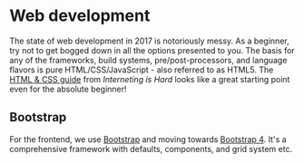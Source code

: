 # Web development

The state of web development in 2017 is notoriously messy. As a beginner, try not to get bogged down in all the options presented to you. The basis for any of the frameworks, build systems, pre/post-processors, and language flavors is pure HTML/CSS/JavaScript - also referred to as HTML5. The [HTML & CSS guide][html-guide] from *Interneting is Hard* looks like a great starting point even for the absolute beginner!

## Bootstrap

For the frontend, we use [Bootstrap][bootstrap] and moving towards [Bootstrap 4][bootstrap-4]. It's a comprehensive framework with defaults, components, and grid system etc.

[bootstrap]: https://getbootstrap.com/
[bootstrap-4]: https://v4-alpha.getbootstrap.com/
[html-guide]: https://internetingishard.com/html-and-css/
